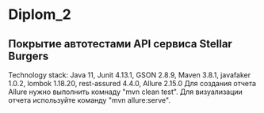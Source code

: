# Diplom_2

Покрытие автотестами API сервиса Stellar Burgers
---
Technology stack:
Java 11,
Junit 4.13.1,
GSON 2.8.9,
Maven 3.8.1,
javafaker 1.0.2,
lombok 1.18.20,
rest-assured 4.4.0,
Allure 2.15.0
Для создания отчета Allure нужно выполнить комнаду "mvn clean test".
Для визуализации отчета используйте команду "mvn allure:serve". 